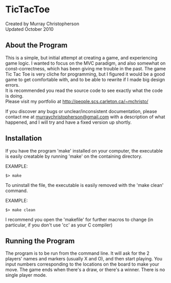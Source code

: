 TicTacToe
=========
Created by Murray Christopherson  
Updated October 2010

About the Program
-----------------
This is a simple, but initial attempt at creating a game, and experiencing
game logic. I wanted to focus on the MVC paradigm, and also somewhat on
const-correctness, which has been giving me trouble in the past. The game Tic
Tac Toe is very cliche for programming, but I figured it would be a good game
to get comfortable with, and to be able to rewrite if I made big design errors.  
It is recommended you read the source code to see exactly what the code is
doing.  
Please visit my portfolio at http://people.scs.carleton.ca/~mchristo/

If you discover any bugs or unclear/inconsistent documentation, please contact me
at murraychristopherson@gmail.com with a description of what happened, and I
will try and have a fixed version up shortly.

Installation
------------
If you have the program 'make' installed on your computer, the executable is
easily creatable by running 'make' on the containing directory.

EXAMPLE:
```
$> make
```
To uninstall the file, the executable is easily removed with the 'make clean'
command.

EXAMPLE:
```
$> make clean
```
I recommend you open the 'makefile' for further macros to change (in particular,
if you don't use 'cc' as your C compiler)

Running the Program
-------------------
The program is to be run from the command line. It will ask for the 2 players' names
and markers (usually X and O), and then start playing. You input numbers corresponding
to the locations on the board to make your move. The game ends when there's a draw, or
there's a winner. There is no single player mode.